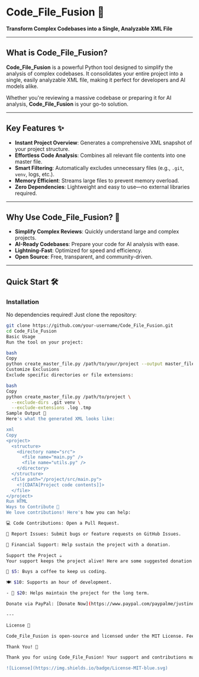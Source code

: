 # Code_File_Fusion 🚀

**Transform Complex Codebases into a Single, Analyzable XML File**

---

## What is Code_File_Fusion?

**Code_File_Fusion** is a powerful Python tool designed to simplify the analysis of complex codebases. It consolidates your entire project into a single, easily analyzable XML file, making it perfect for developers and AI models alike.

Whether you're reviewing a massive codebase or preparing it for AI analysis, **Code_File_Fusion** is your go-to solution.

---

## Key Features ✨

- **Instant Project Overview**: Generates a comprehensive XML snapshot of your project structure.
- **Effortless Code Analysis**: Combines all relevant file contents into one master file.
- **Smart Filtering**: Automatically excludes unnecessary files (e.g., `.git`, `venv`, logs, etc.).
- **Memory Efficient**: Streams large files to prevent memory overload.
- **Zero Dependencies**: Lightweight and easy to use—no external libraries required.

---

## Why Use Code_File_Fusion? 🚀

- **Simplify Complex Reviews**: Quickly understand large and complex projects.
- **AI-Ready Codebases**: Prepare your code for AI analysis with ease.
- **Lightning-Fast**: Optimized for speed and efficiency.
- **Open Source**: Free, transparent, and community-driven.

---

## Quick Start 🛠️

### Installation

No dependencies required! Just clone the repository:

```bash
git clone https://github.com/your-username/Code_File_Fusion.git
cd Code_File_Fusion
Basic Usage
Run the tool on your project:

bash
Copy
python create_master_file.py /path/to/your/project --output master_file.xml
Customize Exclusions
Exclude specific directories or file extensions:

bash
Copy
python create_master_file.py /path/to/project \
  --exclude-dirs .git venv \
  --exclude-extensions .log .tmp
Sample Output 📄
Here's what the generated XML looks like:

xml
Copy
<project>
  <structure>
    <directory name="src">
      <file name="main.py" />
      <file name="utils.py" />
    </directory>
  </structure>
  <file path="/project/src/main.py">
    <![CDATA[Project code contents]]>
  </file>
</project>
Run HTML
Ways to Contribute 🤝
We love contributions! Here's how you can help:

💻 Code Contributions: Open a Pull Request.

🐛 Report Issues: Submit bugs or feature requests on GitHub Issues.

💸 Financial Support: Help sustain the project with a donation.

Support the Project ☕
Your support keeps the project alive! Here are some suggested donation tiers:

🍵 $5: Buys a coffee to keep us coding.

🍽️ $10: Supports an hour of development.

- 🚀 $20: Helps maintain the project for the long term.

Donate via PayPal: [Donate Now](https://www.paypal.com/paypalme/justinduveen?)

---

License 📜

Code_File_Fusion is open-source and licensed under the MIT License. Feel free to use, modify, and share!

Thank You! 🙏

Thank you for using Code_File_Fusion! Your support and contributions make a huge difference. Let's build something amazing together! 🚀

![License](https://img.shields.io/badge/License-MIT-blue.svg)